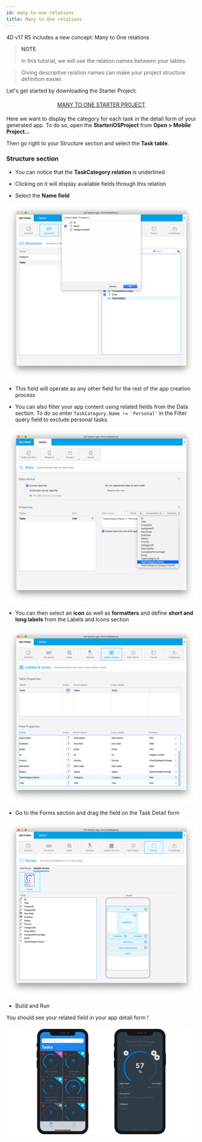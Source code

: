 ```yaml
---
id: many-to-one-relations
title: Many to One relations
---
```


4D v17 R5 includes a new concept: Many to One relations

> **NOTE**
> 
> In this tutorial, we will use the relation names between your tables.

> Giving descriptive relation names can make your project structure definition easier.

Let's get started by downloading the Starter Project:

<div markdown="1" style="text-align: center; margin-top: 20px; margin-bottom: 20px">
<a class="button"
href="https://github.com/4d-for-ios/tutorial-ManyToOneRelations/releases/latest/download/tutorial-ManyToOneRelations.zip">MANY TO ONE STARTER PROJECT</a>
</div>

Here we want to display the category for each task in the detail form of your generated app. To do so, open the **StarteriOSProject** from **Open > Mobile Project...**

Then go right to your Structure section and select the **Task table**.

### Structure section

* You can notice that the **TaskCategory relation** is underlined

* Clicking on it will display available fields through this relation

* Select the **Name field**

![Select link from structure section](assets/en/relations/select-link-from-structure.png)

* This field will operate as any other field for the rest of the app creation process

* You can also filter your app content using related fields from the Data section. To do so enter ```TaskCategory.Name != 'Personal'``` in the Filter query field to exclude personal tasks.

 ![Related field from Data section](assets/en/relations/Related-field-from-Data-section.png)

* You can then select an **icon** as well as **formatters** and define **short and long labels** from the Labels and Icons section

![Related field from Labels and Icons section](assets/en/relations/related-field-from-labels-icons.png)

* Go to the Forms section and drag the field on the Task Detail form

![Related field in Forms section](assets/en/relations/related-field-forms.png)

* Build and Run

You should see your related field in your app detail form !

![Related field in Forms section](assets/en/relations/final-result-n-to-one-relations.png)


